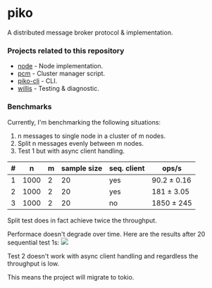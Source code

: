 # piko
A distributed message broker protocol &amp; implementation.

### Projects related to this repository 
* [node](./node) - Node implementation.
* [pcm](https://github.com/lyuben-todorov/pcm) - Cluster manager script.
* [piko-cli](https://github.com/lyuben-todorov/piko-cli) - CLI.
* [willis](https://github.com/lyuben-todorov/willis) - Testing & diagnostic.

### Benchmarks
Currently, I'm benchmarking the following situations:
1. n messages to single node in a cluster of m nodes.
2. Split n messages evenly between m nodes.
3. Test 1 but with async client handling.


| # | n    | m     |sample size|seq. client| ops/s        |
|---|------|-------|-----------|-----------|--------------|
| 1 | 1000 | 2     |  20       |yes        | 90.2 ± 0.16 |
| 2 | 1000 | 2     |  20       |yes        | 181 ± 3.05   |
| 3 | 1000 | 2     |  20       |no         | 1850 ± 245   |


Split test does in fact achieve twice the throughput.

Performace doesn't degrade over time. Here are the results after 20 sequential test 1s:
![](https://i.imgur.com/vJuGeOU.png)

Test 2 doesn't work with async client handling and regardless the throughput is low.

This means the project will migrate to tokio.
